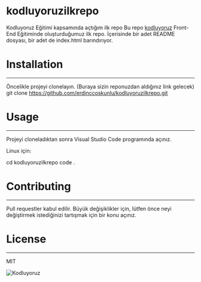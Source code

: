 # kodluyoruzilkrepo
Kodluyoruz Eğitimi kapsamında açtığım ilk repo
Bu repo [kodluyoruz](https://www.kodluyoruz.org/) Front-End Eğitiminde oluşturduğumuz ilk repo. İçerisinde bir adet README dosyası, bir adet de index.html barındırıyor.

# Installation 
---
Öncelikle projeyi clonelayın. (Buraya sizin reponuzdan aldığınız link gelecek) 
git clone https://github.com/erdinccoskunlu/kodluyoruzilkrepo.git

# Usage
---
Projeyi cloneladıktan sonra Visual Studio Code programında açınız.

Linux için:

cd kodluyoruzilkrepo
code .

# Contributing
---
Pull requestler kabul edilir. Büyük değişiklikler için, lütfen önce neyi değiştirmek istediğinizi tartışmak için bir konu açınız.

# License
---
MIT

![Kodluyoruz](C:\Users\erdin\kodluyoruzilkrepo\img\github.png)
